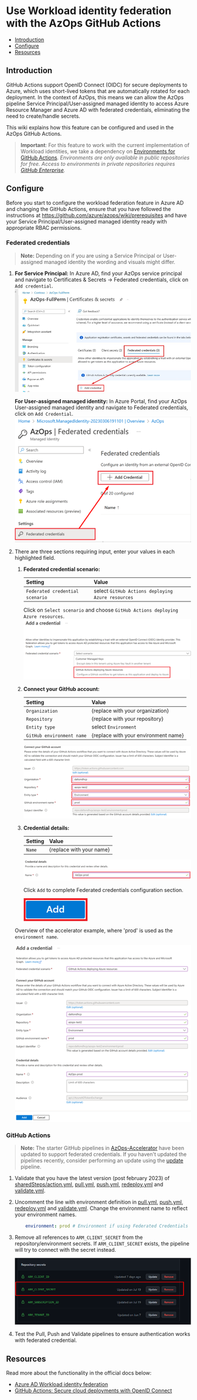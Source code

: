 # Use Workload identity federation with the AzOps GitHub Actions

- [Introduction](#introduction)
- [Configure](#configure)
- [Resources](#resources)

## Introduction

GitHub Actions support OpenID Connect (OIDC) for secure deployments to Azure, which uses short-lived tokens that are automatically rotated for each deployment.
In the context of AzOps, this means we can allow the AzOps pipeline Service Principal/User-assigned managed identity to access Azure Resource Manager and Azure AD with federated credentials, eliminating the need to create/handle secrets.

This wiki explains how this feature can be configured and used in the AzOps GitHub Actions.

> **Important**: For this feature to work with the current implementation of Workload identities, we take a dependency on [Environments for GitHub Actions](https://docs.github.com/en/actions/deployment/targeting-different-environments/using-environments-for-deployment). *Environments are only available in public repositories for free. Access to environments in private repositories requires [GitHub Enterprise](https://docs.github.com/en/get-started/learning-about-github/githubs-products#github-enterprise).*

## Configure

Before you start to configure the workload federation feature in Azure AD and changing the GitHub Actions, ensure that you have followed the instructions at <https://github.com/azure/azops/wiki/prerequisites> and have your Service Principal/User-assigned managed identity ready with appropriate RBAC permissions.

### Federated credentials
> **Note:** Depending on if you are using a Service Principal or User-assigned managed identity the wording and visuals might differ.

1. **For Service Principal:** In Azure AD, find your AzOps service principal and navigate to Certificates & Secrets -> Federated credentials, click on `Add credential`.
![Add creds](./Media/oidc/spn_addcreds.jpg)

    **For User-assigned managed identity:** In Azure Portal, find your AzOps User-assigned managed identity and navigate to Federated credentials, click on `Add Credential`.
    ![Add creds](./Media/oidc/uami.png)

2. There are three sections requiring input, enter your values in each highlighted field.

    1. **Federated credential scenario:**

        |  Setting  |  Value  |
        |---|---|
        |  `Federated credential scenario`  |  select `GitHub Actions deploying Azure resources`  |

        Click on `Select scenario` and choose `GitHub Actions deploying Azure resources`.
        ![Add creds](./Media/oidc/addcreds.png)

    2. **Connect your GitHub account:**

        |  Setting  |  Value  |
        |---|---|
        |  `Organization`  |  {replace with your organization}  |
        |  `Repository`  |  {replace with your repository}  |
        |  `Entity type`  |  select `Environment`  |
        |  `GitHub environment name`  |  {replace with your environment name}  |

        ![Add creds](./Media/oidc/connect_github_account.png)
    3. **Credential details:**

        |  Setting  |  Value  |
        |---|---|
        |  `Name`  |  {replace with your name}  |

        ![Add creds](./Media/oidc/credential_details.png)

        Click `Add` to complete Federated credentials configuration section.

        ![Overview](./Media/oidc/add.png)

    Overview of the accelerator example, where 'prod' is used as the `environment name`.

    ![Overview](./Media/oidc/spn_addcreds2.png)

### GitHub Actions
>
> **Note:** The starter GitHub pipelines in [AzOps-Accelerator](https://github.com/azure/azops-accelerator) have been updated to support federated credentials. If you haven't updated the pipelines recently, consider performing an update using the [update](https://github.com/azure/azops/wiki/updates) pipeline.

1. Validate that you have the latest version (post february 2023) of [sharedSteps/action.yml](https://github.com/Azure/AzOps-Accelerator/tree/main/.github/actions/sharedSteps), [pull.yml](https://github.com/Azure/AzOps-Accelerator/blob/main/.github/workflows/pull.yml), [push.yml](https://github.com/Azure/AzOps-Accelerator/blob/main/.github/workflows/push.yml), [redeploy.yml](https://github.com/Azure/AzOps-Accelerator/blob/main/.github/workflows/redeploy.yml) and [validate.yml](https://github.com/Azure/AzOps-Accelerator/blob/main/.github/workflows/validate.yml).
2. Uncomment the line with environment definition in [pull.yml](https://github.com/Azure/AzOps-Accelerator/blob/main/.github/workflows/pull.yml), [push.yml](https://github.com/Azure/AzOps-Accelerator/blob/main/.github/workflows/push.yml), [redeploy.yml](https://github.com/Azure/AzOps-Accelerator/blob/main/.github/workflows/redeploy.yml) and [validate.yml](https://github.com/Azure/AzOps-Accelerator/blob/main/.github/workflows/validate.yml). Change the environment name to reflect your environment names.

    ```yaml
        environment: prod # Environment if using Federated Credentials (https://github.com/azure/azops/wiki/github-oidc)
    ```

3. Remove all references to `ARM_CLIENT_SECRET` from the repository/environment secrets. If `ARM_CLIENT_SECRET` exists, the pipeline will try to connect with the secret instead.

    ![Overview](./Media/oidc/arm_client_secret.png)
4. Test the Pull, Push and Validate pipelines to ensure authentication works with federated credential.

## Resources

Read more about the functionality in the official docs below:

- [Azure AD Workload identity federation](https://learn.microsoft.com/en-us/azure/active-directory/develop/workload-identity-federation)
- [GitHub Actions: Secure cloud deployments with OpenID Connect](https://github.blog/changelog/2021-10-27-github-actions-secure-cloud-deployments-with-openid-connect/)
